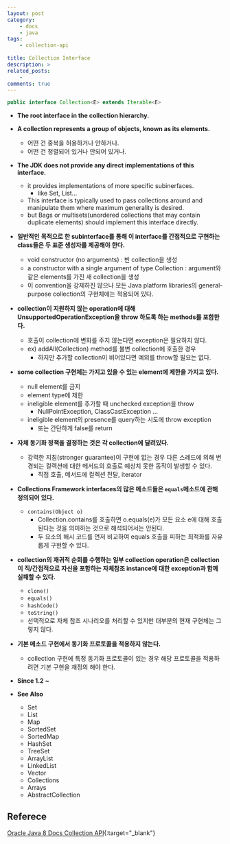 ```yaml
---
layout: post
category:
    - docs
    - java
tags:
    - collection-api
    
title: Collection Interface
description: >
related_posts:
    - 
comments: true
---
```

<!-- blank -->

```java
public interface Collection<E> extends Iterable<E>
```

* **The root interface in the collection hierarchy.**
* **A collection represents a group of objects, known as its elements.**
  * 어떤 건 중복을 허용하거나 안하거나.
  * 어떤 건 정렬되어 있거나 안되어 있거나.
* **The JDK does not provide any direct implementations of this interface.**
  * it provides implementations of more specific subinerfaces.
    * like Set, List...
  * This interface is typically used to pass collections around and manipulate them where maximum generality is desired.
  * but Bags or multisets(unordered collections that may contain duplicate elements) should implement this interface directly.
* **일반적인 목적으로 한 subinterface를 통해 이 interface를 간접적으로 구현하는 class들은 두 표준 생성자를 제공해야 한다.**
  * void constructor (no arguments) : 빈 collection을 생성
  * a constructor with a single argument of type Collection : argument와 같은 elements를 가진 새 collection을 생성
  * 이 convention을 강제하진 않으나 모든 Java platform libraries의 general-purpose collection의 구현체에는 적용되어 있다.
* **collection이 지원하지 않는 operation에 대해 UnsupportedOperationException을 throw 하도록 하는 methods를 포함한다.**
  * 호출이 collection에 변화를 주지 않는다면 exception은 필요하지 않다.
  * ex) addAll(Collection) method를 불변 collection에 호출한 경우 
    * 하지만 추가할 collection이 비어있다면 예외를 throw할 필요는 없다.
* **some collection 구현체는 가지고 있을 수 있는 element에 제한을 가지고 있다.**
  * null element를 금지
  * element type에 제한
  * ineligible element를 추가할 때 unchecked exception을 throw
    * NullPointException, ClassCastException ...
  * ineligible element의 presence를 query하는 시도에 throw exception
    * 또는 간단하게 false를 return
* **자체 동기화 정책을 결정하는 것은 각 collection에 달려있다.**
  * 강력한 지침(stronger guarantee)이 구현에 없는 경우 다른 스레드에 의해 변경되는 컬렉션에 대한 메서드의 호출로 예상치 못한 동작이 발생할 수 있다.
    * 직접 호출, 메서드에 컬렉션 전달, iterator
* **Collections Framework interfaces의 많은 메소드들은 `equals`메소드에 관해 정의되어 있다.**
  * `contains(Object o)`
    * Collection.contains를 호출하면 o.equals(e)가 모든 요소 e에 대해 호출된다는 것을 의미하는 것으로 해석되어서는 안된다.
    * 두 요소의 해시 코드를 먼저 비교하여 equals 호출을 피하는 최적화를 자유롭게 구현할 수 있다.
* **collection의 재귀적 순회를 수행하는 일부 collection operation은 collection이 직/간접적으로 자신을 포함하는 자체참조 instance에 대한 exception과 함께 실패할 수 있다.**
  * `clone()`
  * `equals()`
  * `hashCode()`
  * `toString()`
  * 선택적으로 자체 참조 시나리오를 처리할 수 있지만 대부분의 현재 구현체는 그렇지 않다.

* **기본 메소드 구현에서 동기화 프로토콜을 적용하지 않는다.**
  * collection 구현에 특정 동기화 프로토콜이 있는 경우 해당 프로토콜을 적용하려면 기본 구현을 재정의 해야 한다.
* **Since 1.2 ~**
* **See Also**
  * Set
  * List
  * Map
  * SortedSet
  * SortedMap
  * HashSet
  * TreeSet
  * ArrayList
  * LinkedList
  * Vector
  * Collections
  * Arrays
  * AbstractCollection


## Referece
[Oracle Java 8 Docs Collection API](https://docs.oracle.com/javase/8/docs/api/java/util/Collection.html){:target="_blank"}